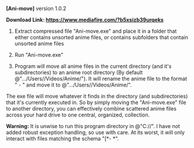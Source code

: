 **[Ani-move]**
version 1.0.2

**Download Link: https://www.mediafire.com/?b5xsizb39urqeks** 

1. Extract compressed file "Ani-move.exe" and place it in a folder that either contains unsorted anime files, or contains subfolders that contain unsorted anime files

2. Run "Ani-move.exe"

3.  Program will move all anime files in the current directory (and it's subdirectories) to an anime root directory (By default @".../Users/<CurrentUser>/Videos/Anime/"). It will rename the anime file to the format "<Anime Title> - <Episode Number>" and move it to  @".../Users/<CurrentUser>/Videos/Anime/<Anime Title>".

The exe file will move whatever it finds in the directory (and subdirectories) that it's currently executed in. So by simply moving the "Ani-move.exe" file to another directory, you can effectively combine scattered anime files across your hard drive to one central, organized, collection.

**Warning:**
It is unwise to run this program directory in @"C://". I have not added robust exception handling, so use with care. At its worst, it will only interact with files matching the schema "[*- *".

